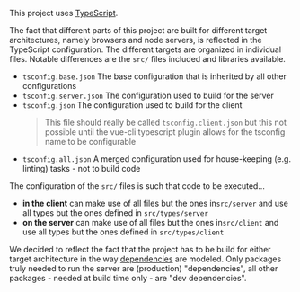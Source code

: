 This project uses [TypeScript](https://en.wikipedia.org/wiki/TypeScript).

The fact that different parts of this project are built for different target architectures, namely browsers and node servers, is reflected in the TypeScript configuration. The different targets are organized in individual files. Notable differences are the `src/` files included and libraries available.

* `tsconfig.base.json` The base configuration that is inherited by all other configurations
* `tsconfig.server.json` The configuration used to build for the server
* `tsconfig.json` The configuration used to build for the client
    > This file should really be called `tsconfig.client.json` but this not possible until the vue-cli typescript plugin allows for the tsconfig name to be configurable
* `tsconfig.all.json` A merged configuration used for house-keeping (e.g. linting) tasks - not to build code

The configuration of the `src/` files is such that code to be executed…
* **in the client** can make use of all files but the ones in`src/server` and use all types but the ones defined in `src/types/server`
* **on the server** can make use of all files but the ones in`src/client` and use all types but the ones defined in `src/types/client`

We decided to reflect the fact that the project has to be build for either target architecture in the way [dependencies](/package.json) are modeled. Only packages truly needed to run the server are (production) "dependencies", all other packages - needed at build time only - are "dev dependencies".
